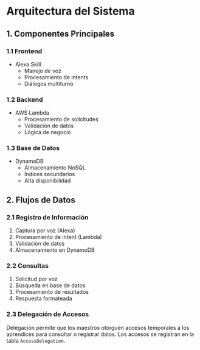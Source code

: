 # Arquitectura del Sistema

## 1. Componentes Principales

### 1.1 Frontend
- Alexa Skill
  - Manejo de voz
  - Procesamiento de intents
  - Diálogos multiturno

### 1.2 Backend
- AWS Lambda
  - Procesamiento de solicitudes
  - Validación de datos
  - Lógica de negocio

### 1.3 Base de Datos
- DynamoDB
  - Almacenamiento NoSQL
  - Índices secundarios
  - Alta disponibilidad

## 2. Flujos de Datos

### 2.1 Registro de Información
1. Captura por voz (Alexa)
2. Procesamiento de intent (Lambda)
3. Validación de datos
4. Almacenamiento en DynamoDB

### 2.2 Consultas
1. Solicitud por voz
2. Búsqueda en base de datos
3. Procesamiento de resultados
4. Respuesta formateada

### 2.3 Delegación de Accesos
Delegación permite que los maestros otorguen accesos temporales a los aprendices para consultar o registrar datos. Los accesos se registran en la tabla `AccessDelegation`.

